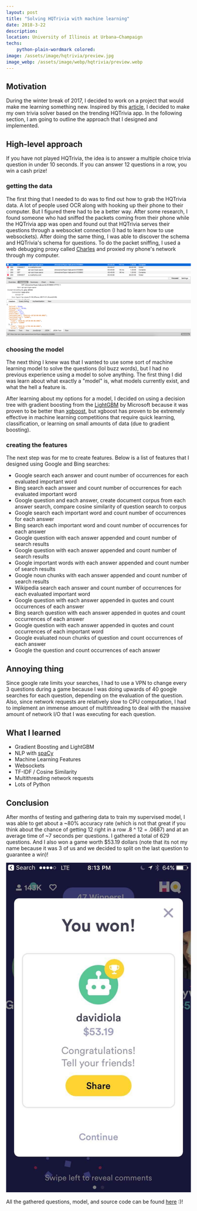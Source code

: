```yaml
---
layout: post
title: "Solving HQTrivia with machine learning"
date: 2018-3-22
description: 
location: University of Illinois at Urbana–Champaign
techs:
    python-plain-wordmark colored:
image: /assets/image/hqtrivia/preview.jpg
image_webp: /assets/image/webp/hqtrivia/preview.webp
---
```


## Motivation
During the winter break of 2017, I decided to work on a project that would make
me learning something new. Inspired by this
[article](https://mux.com/blog/how-we-used-machine-learning-to-predict-hq-trivia-answers/),
I decided to make my own trivia solver based on the trending HQTrivia app. In
the following section, I am going to outline the approach that I designed and
implemented.

## High-level approach
If you have not played HQTrivia, the idea is to answer a multiple choice trivia
question in under 10 seconds. If you can answer 12 questions in a row, you win a
cash prize! 

### getting the data
The first thing that I needed to do was to find out how to grab the
HQTrivia data. A lot of people used OCR along with hooking up their phone
to their computer. But I figured there had to be a better way. After some
research, I found someone who had sniffed the packets coming from their phone
while the HQTrivia app was open and found out that HQTrivia serves their
questions through a websocket connection (I had to learn how to use websockets).
After doing the same thing, I was able to discover the schema and HQTrivia's
schema for questions. To do the packet sniffing, I used a web debugging proxy
called [Charles](https://www.charlesproxy.com/) and proxied my phone's network
through my computer.

![sniff sniff](/assets/image/hqtrivia/sniff.png) 

### choosing the model
The next thing I knew was that I wanted to use some sort of machine learning
model to solve the questions (lol buzz words), but I had no previous experience using a model to
solve anything. The first thing I did was learn about what exactly a "model" is,
what models currently exist, and what the hell a feature is.

After learning about my options for a model, I decided on using a decision tree
with gradient boosting from the
[LightGBM](https://www.google.com/search?num=20&ei=Iv5LW-OuLpDcswW3nIygAg&btnG=Search&q=light+gbm)
by Microsoft because it was proven to be better than
[xgboost](https://github.com/dmlc/xgboost), but xgboost has proven to be
extremely effective in machine learning competitions that require quick
learning, classification, or learning on small amounts of data (due to gradient
boosting).

### creating the features
The next step was for me to create features. Below is a list of features that I
designed using Google and Bing searches:
 - Google search each answer and count number of occurrences for each evaluated important word
 - Bing search each answer and count number of occurrences for each evaluated important word
 - Google question and each answer, create document corpus from each answer search, compare cosine similarity of question search to corpus
 - Google search each important word and count number of occurrences for each answer
 - Bing search each important word and count number of occurrences for each answer
 - Google question with each answer appended and count number of search results
 - Google question with each answer appended and count number of search results
 - Google important words with each answer appended and count number of search results
 - Google noun chunks with each answer appended and count number of search results
 - Wikipedia search each answer and count number of occurrences for each evaluated important word
 - Google question with each answer appended in quotes and count occurrences of each answer
 - Bing search question with each answer appended in quotes and count occurrences of each answer
 - Google question with each answer appended in quotes and count occurrences of each important word
 - Google evaluated noun chunks of question and count occurrences of each answer
 - Google the question and count occurrences of each answer

## Annoying thing
Since google rate limits your searches, I had to use a VPN to change every 3
questions during a game because I was doing upwards of 40 google searches for
each question, depending on the evaluation of the question. Also, since network
requests are relatively slow to CPU computation, I had to implement an immense
amount of multithreading to deal with the massive amount of network I/O that I
was executing for each question.

## What I learned
 - Gradient Boosting and LightGBM
 - NLP with [spaCy](https://spacy.io/)
 - Machine Learning Features
 - Websockets
 - TF-IDF / Cosine Similarity
 - Multithreading network requests
 - Lots of Python

## Conclusion
After months of testing and gathering data to train my supervised model, I was
able to get about a ~80% accuracy rate (which is not that great if you think
about the chance of getting 12 right in a row .8 ^ 12 = .0687) and at an average
time of ~7 seconds per questions. I gathered a total of 629 questions. And I
also won a game worth $53.19 dollars (note that its not my name because it was 3
of us and we decided to split on the last question to guarantee a win)!

![Yay!](/assets/image/hqtrivia/win.jpg) 

All the gathered questions, model, and source code can be found [here](https://github.com/dphuang2/hqtrivia-solver) :)!
